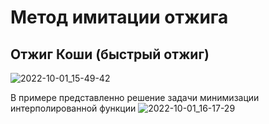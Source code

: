 # Метод имитации отжига

## Отжиг Коши (быстрый отжиг)
![2022-10-01_15-49-42](https://user-images.githubusercontent.com/39859999/193411190-bdd417b7-1993-4ab9-bea3-d93f8058f341.png)


В примере представленно решение задачи минимизации интерполированной функции
![2022-10-01_16-17-29](https://user-images.githubusercontent.com/39859999/193411416-6ca17b0d-b2eb-4e53-8c9b-db926a0ae5df.png)
